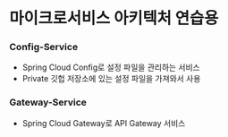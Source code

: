 # 마이크로서비스 아키텍처 연습용


### Config-Service  
- Spring Cloud Config로 설정 파일을 관리하는 서비스
- Private 깃헙 저장소에 있는 설정 파일을 가져와서 사용
### Gateway-Service
- Spring Cloud Gateway로 API Gateway 서비스
